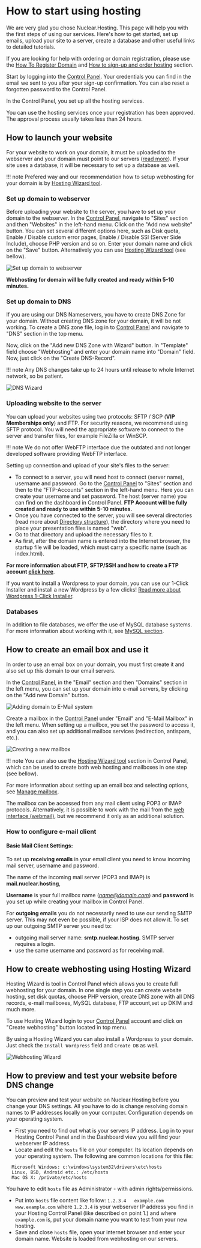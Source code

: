 # How to start using hosting

We are very glad you chose Nuclear.Hosting. This page will help you with the first steps of using our services. Here's how to get started, set up emails, upload your site to a server, create a database and other useful links to detailed tutorials.

If you are looking for help with ordering or domain registration, please use the [How To Register Domain](../domains/#how-to-get-your-domain-name) and [How to sign-up and order hosting](../how_to_signup) section.

Start by logging into the [Control Panel](https://my.nuclear.hosting). Your credentials you can find in the email we sent to you after your sign-up confirmation. You can also reset a forgotten password to the Control Panel.

In the Control Panel, you set up all the hosting services.

You can use the hosting services once your registration has been approved. The approval process usually takes less than 24 hours.

## How to launch your website

For your website to work on your domain, it must be uploaded to the webserver and your domain must point to our servers ([read more](../domains/#how-to-point-my-domain-to-nuclearhosting)). If your site uses a database, it will be necessary to set up a database as well.

!!! note
	Prefered way and our recommendation how to setup webhosting for your domain is by [Hosting Wizard tool](#how-to-create-webhosting-using-hosting-wizard).

### Set up domain to webserver

Before uploading your website to the server, you have to set up your domain to the webserver. In the [Control Panel](https://my.nuclear.hosting), navigate to "Sites" section and then "Websites" in the left-hand menu. Click on the "Add new website" button. You can set several different options here, such as Disk quota, Enable / Disable custom error pages, Enable / Disable SSI (Server Side Include), choose PHP version and so on. Enter your domain name and click on the "Save" button. Alternatively you can use [Hosting Wizard tool](#how-to-create-webhosting-using-hosting-wizard) (see bellow).

![Set up domain to webserver](img/webdomain_add.png)

**Webhosting for domain will be fully created and ready within 5-10 minutes.**

### Set up domain to DNS

If you are using our DNS Nameservers, you have to create DNS Zone for your domain. Without creating DNS zone for your domain, it will be not working. To create a DNS zone file, log in to [Control Panel](https://my.nuclear.hosting) and navigate to "DNS" section in the top menu.

Now, click on the "Add new DNS Zone with Wizard" button. In "Template" field choose "Webhosting" and enter your domain name into "Domain" field. Now, just click on the "Create DNS-Record".

!!! note
	Any DNS changes take up to 24 hours until release to whole Internet network, so be patient.

![DNS Wizard](img/dns_wizard.png)

### Uploading website to the server

You can upload your websites using two protocols: SFTP / SCP (**VIP Memberships only**) and FTP. For security reasons, we recommend using SFTP protocol. You will need the appropriate software to connect to the server and transfer files, for example FileZilla or WinSCP.

!!! note
	We do not offer WebFTP interface due the outdated and not longer developed software providing WebFTP interface.

Setting up connection and upload of your site's files to the server:

  * To connect to a server, you will need host to connect (server name), username and password. Go to the [Control Panel](https://my.nuclear.hosting) to "Sites" section and then to the "FTP-Accounts" section in the left-hand menu. Here you can create your username and set password. The host (server name) you can find on the dashboard in Control Panel. **FTP Account will be fully created and ready to use within 5-10 minutes.**
  * Once you have connected to the server, you will see several directories (read more about [Directory structure](../files/#directory-structure)), the directory where you need to place your presentation files is named "web".
  * Go to that directory and upload the necessary files to it.
  * As first, after the domain name is entered into the Internet browser, the startup file will be loaded, which must carry a specific name (such as index.html).

**For more information about FTP, SFTP/SSH and how to create a FTP account [click here](../ftp)**.

If you want to install a Wordpress to your domain, you can use our 1-Click Installer and install a new Wordpress by a few clicks! [Read more about Wordpress 1-Click Installer](../wordpress).

### Databases

In addition to file databases, we offer the use of MySQL database systems. For more information about working with it, see [MySQL section](../mysql_databases/).

## How to create an email box and use it

In order to use an email box on your domain, you must first create it and also set up this domain to our email servers.

In the [Control Panel](https://my.nuclear.hosting), in the "Email" section and then "Domains" section in the left menu, you can set up your domain into e-mail servers, by clicking on the "Add new Domain" button.

![Adding domain to E-Mail system](img/emaildomain_add.png)

Create a mailbox in the [Control Panel](https://my.nuclear.hosting) under "Email" and "E-Mail Mailbox" in the left menu. When setting up a mailbox, you set the password to access it, and you can also set up additional mailbox services (redirection, antispam, etc.).

![Creating a new mailbox](img/creating_mailbox.png)

!!! note
	You can also use the [Hosting Wizard tool](#how-to-create-webhosting-using-hosting-wizard) section in Control Panel, which can be used to create both web hosting and mailboxes in one step (see bellow).

For more information about setting up an email box and selecting options, see [Manage mailbox](../emails/#managing-your-mailbox).

The mailbox can be accessed from any mail client using POP3 or IMAP protocols. Alternatively, it is possible to work with the mail from the [web interface (webmail)](https://webmail.nuclear.hosting), but we recommend it only as an additional solution.

### How to configure e-mail client

#### Basic Mail Client Settings:

To set up **receiving emails** in your email client you need to know incoming mail server, username and password.

The name of the incoming mail server (POP3 and IMAP) is **mail.nuclear.hosting**,

**Username** is your full mailbox name (*name@domain.com*) and **password** is you set up while creating your mailbox in Control Panel.

For **outgoing emails** you do not necessarily need to use our sending SMTP server. This may not even be possible, if your ISP does not allow it. To set up our outgoing SMTP server you need to:

 * outgoing mail server name: **smtp.nuclear.hosting**. SMTP server requires a login.
 * use the same username and password as for receiving mail.

## How to create webhosting using Hosting Wizard

Hosting Wizard is tool in Control Panel which allows you to create full webhosting for your domain. In one single step you can create website hosting, set disk quotas, choose PHP version, create DNS zone with all DNS records, e-mail mailboxes, MySQL database, FTP account,set up DKIM and much more.

To use Hosting Wizard login to your [Control Panel](https://my.nuclear.hosting) account and click on "Create webhosting" button located in top menu.

By using a Hosting Wizard you can also install a Wordpress to your domain. Just check the ```Install Wordpress``` field and ```Create DB``` as well.

![Webhosting Wizard](img/webhosting_wizard.png)

## How to preview and test your website before DNS change

You can preview and test your website on Nuclear.Hosting before you change your DNS settings. All you have to do is change resolving domain names to IP addresses locally on your computer. Configuration depends on your operating system.

  - First you need to find out what is your servers IP address. Log in to your Hosting Control Panel and in the Dashboard view you will find your webserver IP address.
  - Locate and edit the ```hosts``` file on your computer. Its location depends on your operating system. The following are common locations for this file:
```
  Microsoft Windows: c:\windows\system32\drivers\etc\hosts
  Linux, BSD, Android etc.: /etc/hosts
  Mac OS X: /private/etc/hosts
```
  You have to edit ```hosts``` file as Administrator - with admin rights/permissions.

  - Put into ```hosts``` file content like follow: ```1.2.3.4	example.com www.example.com``` where ```1.2.3.4``` is your webserver IP address you find in your Hosting Control Panel (like described on point 1.) and where ```example.com``` is, put your domain name you want to test from your new hosting.
  - Save and close ```hosts``` file, open your internet browser and enter your domain name. Website is loaded from webhosting on our servers.
